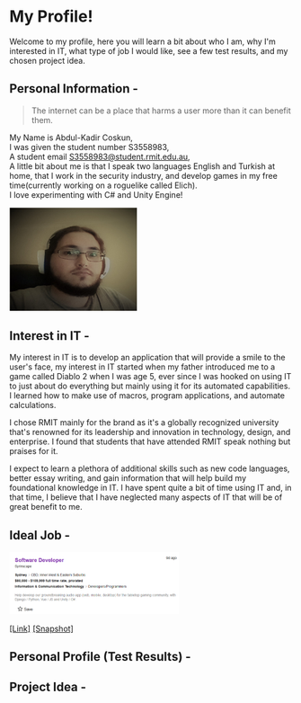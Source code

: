 # My Profile!
Welcome to my profile, here you will learn a bit about who I am, why I'm interested in IT, what type of job I would like, see a few test results, and my chosen project idea.

## Personal Information -
> The internet can be a place that harms a user more than it can benefit them.

My Name is Abdul-Kadir Coskun,  
I was given the student number S3558983,  
A student email S3558983@student.rmit.edu.au,  
A little bit about me is that I speak two languages English and Turkish at home, that I work in the security industry, and develop games in my free time(currently working on a roguelike called Elich).  
I love experimenting with C# and Unity Engine!

<img src="/Images/Me.jpg" class="img-responsive" alt="" style="max-width: 45%;">

## Interest in IT -
My interest in IT is to develop an application that will provide a smile to the user's face, my interest in IT started when my father introduced me to a game called Diablo 2 when I was age 5, ever since I was hooked on using IT to just about do everything but mainly using it for its automated capabilities. I learned how to make use of macros, program applications, and automate calculations.  

I chose RMIT mainly for the brand as it's a globally recognized university that's renowned for its leadership and innovation in technology, design, and enterprise. I found that students that have attended RMIT speak nothing but praises for it.  

I expect to learn a plethora of additional skills such as new code languages, better essay writing, and gain information that will help build my foundational knowledge in IT. I have spent quite a bit of time using IT and, in that time, I believe that I have neglected many aspects of IT that will be of great benefit to me.  

## Ideal Job -
<img src="/Images/Job.png" class="img-responsive" alt="" style="max-width: 60%;">

[[Link]](https://www.seek.com.au/job/53842743?type=standard#searchRequestToken=5e149590-eb23-42ea-b6e6-24635a12b2bd)
[[Snapshot]](/Images/Snapshot.png)

## Personal Profile (Test Results) -

## Project Idea -

